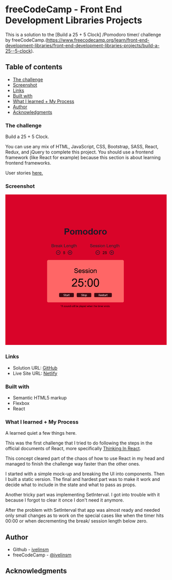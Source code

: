 # freeCodeCamp - Front End Development Libraries Projects

This is a solution to the [Build a 25 + 5 Clock] /Pomodoro timer/ challenge by freeCodeCamp.(https://www.freecodecamp.org/learn/front-end-development-libraries/front-end-development-libraries-projects/build-a-25--5-clock). 

## Table of contents

  - [The challenge](#the-challenge)
  - [Screenshot](#screenshot)
  - [Links](#links)
  - [Built with](#built-with)
  - [What I learned + My Process](#what-i-learned)
- [Author](#author)
- [Acknowledgments](#acknowledgments)


### The challenge

Build a 25 + 5 Clock.

You can use any mix of HTML, JavaScript, CSS, Bootstrap, SASS, React, Redux, and jQuery to complete this project. You should use a frontend framework (like React for example) because this section is about learning frontend frameworks.

User stories [here.](https://www.freecodecamp.org/learn/front-end-development-libraries/front-end-development-libraries-projects/build-a-25--5-clock)

### Screenshot

![](./public/screenshot.jpg)

### Links

- Solution URL: [GitHub](https://github.com/ivelinsm/pomodoro)
- Live Site URL: [Netlify](https://keen-shannon-132c42.netlify.app/)


### Built with

- Semantic HTML5 markup
- Flexbox
- React

### What I learned + My Process

A learned quiet a few things here.

This was the first challenge that I tried to do following the steps in the official documents of React, more specifically [Thinking In React](https://reactjs.org/docs/thinking-in-react.html).

This concept cleared part of the chaos of how to use React in my head and managed to finish the challenge way faster than the other ones.

I started with a simple mock-up and breaking the UI into components.
Then I built a static version. The final and hardest part was to make it work and decide what to include in the state and what to pass as props.

Another tricky part was implementing SetInterval. I got into trouble with it because I forgot to clear it once I don't need it anymore.

After the problem with SetInterval that app was almost ready and needed only small changes as to work on the special cases like when the timer hits 00:00 or when decrementing the break/ session length below zero.

## Author

- Github - [ivelinsm](https://github.com/ivelinsm)
- freeCodeCamp - [@ivelinsm](https://www.freecodecamp.org/fcc927d30f9)


## Acknowledgments
